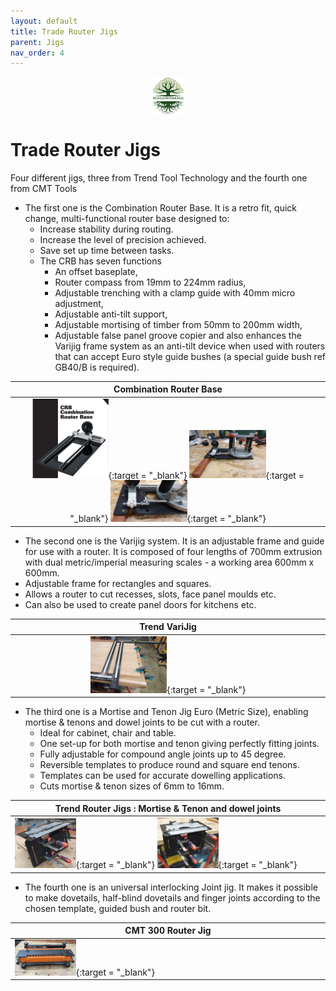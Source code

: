 ```yaml
---
layout: default
title: Trade Router Jigs
parent: Jigs
nav_order: 4
---
```

<center>
<img src="../media/Lignarius.png" width="10%" height="10%" align="middle"/>
</center>

# Trade Router Jigs

Four different jigs, three from  Trend Tool Technology and the fourth one from CMT Tools

* The first one is the Combination Router Base. It is a retro fit, quick change, multi-functional router base designed to:
   * Increase stability during routing. 
   * Increase the level of precision achieved. 
   * Save set up time between tasks. 
   * The CRB has seven functions
     * An offset baseplate, 
     * Router compass from 19mm to 224mm radius, 
     * Adjustable trenching with a clamp guide with 40mm micro adjustment, 
     * Adjustable anti-tilt support, 
     * Adjustable mortising of timber from 50mm to 200mm width, 
     * Adjustable false panel groove copier and also enhances the Varijig frame system 
       as an anti-tilt device when used with routers that can accept Euro style 
       guide bushes (a special guide bush ref GB40/B is required).

|                                                                                                                                                                                                                                                                                 Combination Router Base                                                                                                                                                                                                                                                                                  |
|:----------------------------------------------------------------------------------------------------------------------------------------------------------------------------------------------------------------------------------------------------------------------------------------------------------------------------------------------------------------------------------------------------------------------------------------------------------------------------------------------------------------------------------------------------------------------------------------:|
| [<img alt="image" height="25%" src="/media/Trend Combination Router Base.jpg" width="25%"/>](https://garlatti.github.io/media/Trend%20Combination%20Router%20Base.jpg){:target = "_blank"} [<img alt="image" height="25%" src="/media/Trend Combination Router Base_1.jpg" width="25%"/>](https://garlatti.github.io/media/Trend%20Combination%20Router%20Base_1.jpg){:target = "_blank"} [<img alt="image" height="25%" src="/media/Trend Combination Router Base_2.jpg" width="25%"/>](https://garlatti.github.io/media/Trend%20Combination%20Router%20Base_2.jpg){:target = "_blank"} |
 
* The second one is the Varijig system. It is an adjustable frame and guide for use with a router. It is composed 
  of four lengths of 700mm extrusion with dual metric/imperial measuring scales - a working area 600mm x 600mm.
 * Adjustable frame for rectangles and squares.
 * Allows a router to cut recesses, slots, face panel moulds etc. 
 * Can also be used to create panel doors for kitchens etc.

|                                                                     Trend VariJig                                                                      |
|:------------------------------------------------------------------------------------------------------------------------------------------------------:|
| [<img alt="image" height="25%" src="/media/Trend variJig.jpg" width="25%"/>](https://garlatti.github.io/media/Trend%20variJig.jpg){:target = "_blank"} |


* The third one is a Mortise and Tenon Jig Euro (Metric Size), enabling mortise & tenons and dowel joints 
 to be cut with a router.
   * Ideal for cabinet, chair and table. 
   * One set-up for both mortise and tenon giving perfectly fitting joints. 
   * Fully adjustable for compound angle joints up to 45 degree. 
   * Reversible templates to produce round and square end tenons. 
   * Templates can be used for accurate dowelling applications. 
   * Cuts mortise & tenon sizes of 6mm to 16mm.

 
| Trend Router Jigs : Mortise & Tenon and dowel joints                                                                                                                                                                                                                                                                       |
|----------------------------------------------------------------------------------------------------------------------------------------------------------------------------------------------------------------------------------------------------------------------------------------------------------------------------|
| [<img alt="image" height="20%" src="/media/Trend_Router_Jig.jpg" width="20%"/>](https://garlatti.github.io/media/Trend_Router_Jig.jpg){:target = "_blank"}  [<img alt="image" height="20%" src="/media/Trend_Router_Jig_1.jpg" width="20%"/>](https://garlatti.github.io/media/Trend_Router_Jig_1.jpg){:target = "_blank"} |

* The fourth one is an universal interlocking Joint jig. It makes it possible to make dovetails, half-blind 
 dovetails and finger joints according to the chosen template, guided bush and router bit.


| CMT 300 Router Jig                                                                                                                                   |
|------------------------------------------------------------------------------------------------------------------------------------------------------|
| [<img alt="image" height="20%" src="/media/CMT_Tool_Jigs.jpg" width="20%"/>](https://garlatti.github.io/media/CMT_Tool_Jigs.jpg){:target = "_blank"} |


